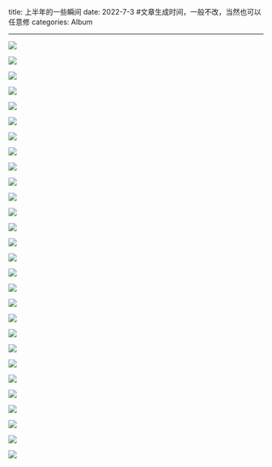 title: 上半年的一些瞬间
date: 2022-7-3  #文章生成时间，一般不改，当然也可以任意修
categories: Album

---

![](https://blogcdn-1252201667.cos.ap-hongkong.myqcloud.com/H1-2022/A5A1D4F3-AE57-485F-9E94-9BCDC3C0C1A2-20667-0000033F7512C3EC.JPG)

![](https://blogcdn-1252201667.cos.ap-hongkong.myqcloud.com/H1-2022/D407E661-79C5-4CD1-BA3E-EC007CB98A6F-20667-000003462501B5D1.jpg)

![](https://blogcdn-1252201667.cos.ap-hongkong.myqcloud.com/H1-2022/DSCF6570.jpg)

![](https://blogcdn-1252201667.cos.ap-hongkong.myqcloud.com/H1-2022/76F5979D-B47F-4AE3-8570-DBEE665A46E0-46966-000006F9B2CD13E3.jpg)


![](https://blogcdn-1252201667.cos.ap-hongkong.myqcloud.com/H1-2022/4B7BE9B4-DADA-4ED1-8A23-87035DF5AF17-46378-00000776543C7E18.jpg)

![](https://blogcdn-1252201667.cos.ap-hongkong.myqcloud.com/H1-2022/DSCF6662.JPG)

![](https://blogcdn-1252201667.cos.ap-hongkong.myqcloud.com/H1-2022/DSCF6737.jpg)

![](https://blogcdn-1252201667.cos.ap-hongkong.myqcloud.com/H1-2022/BAE0437A-6B05-4000-8F68-328A34B766AB-22444-00000C8E13578451.jpg)


![](https://blogcdn-1252201667.cos.ap-hongkong.myqcloud.com/H1-2022/DSCF6972.jpg)

![](https://blogcdn-1252201667.cos.ap-hongkong.myqcloud.com/H1-2022/DSCF6973.jpg)

![](https://blogcdn-1252201667.cos.ap-hongkong.myqcloud.com/H1-2022/DSCF6975.jpg)

![](https://blogcdn-1252201667.cos.ap-hongkong.myqcloud.com/H1-2022/DSCF7093.jpg)

![](https://blogcdn-1252201667.cos.ap-hongkong.myqcloud.com/H1-2022/DSCF7202.jpg)



![](https://blogcdn-1252201667.cos.ap-hongkong.myqcloud.com/H1-2022/DSCF7430.jpg)

![](https://blogcdn-1252201667.cos.ap-hongkong.myqcloud.com/H1-2022/DSCF7473.jpg)

![](https://blogcdn-1252201667.cos.ap-hongkong.myqcloud.com/H1-2022/DSCF7585.jpg)

![](https://blogcdn-1252201667.cos.ap-hongkong.myqcloud.com/H1-2022/IMG_5820.jpg)



![](https://blogcdn-1252201667.cos.ap-hongkong.myqcloud.com/H1-2022/DSCF6843.jpg)

![](https://blogcdn-1252201667.cos.ap-hongkong.myqcloud.com/H1-2022/DSCF6852.jpg)

![](https://blogcdn-1252201667.cos.ap-hongkong.myqcloud.com/H1-2022/C01278DE-FD77-49E9-9521-3B7B55899F21-9321-000010081649A8D0.jpg)

![](https://blogcdn-1252201667.cos.ap-hongkong.myqcloud.com/H1-2022/DSCF6891.jpg)

![](https://blogcdn-1252201667.cos.ap-hongkong.myqcloud.com/H1-2022/DSCF6899.jpg)

![](https://blogcdn-1252201667.cos.ap-hongkong.myqcloud.com/H1-2022/DSCF6880.jpg)



![](https://blogcdn-1252201667.cos.ap-hongkong.myqcloud.com/H1-2022/DSCF8333.JPG)

![](https://blogcdn-1252201667.cos.ap-hongkong.myqcloud.com/H1-2022/DSCF8576.jpg)

![](https://blogcdn-1252201667.cos.ap-hongkong.myqcloud.com/H1-2022/DSCF8582.jpg)

![](https://blogcdn-1252201667.cos.ap-hongkong.myqcloud.com/H1-2022/DSCF8485.JPG)

![](https://blogcdn-1252201667.cos.ap-hongkong.myqcloud.com/H1-2022/DSCF8506.jpg)



